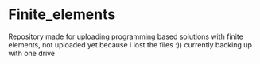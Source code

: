 # Finite_elements
Repository made for uploading programming based solutions with finite elements, not uploaded yet because i lost the files :)) currently backing up with one drive

